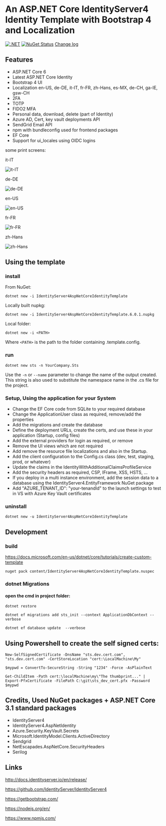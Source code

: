 # An ASP.NET Core IdentityServer4 Identity Template with Bootstrap 4 and Localization

[![.NET](https://github.com/damienbod/IdentityServer4AspNetCoreIdentityTemplate/actions/workflows/dotnet.yml/badge.svg)](https://github.com/damienbod/IdentityServer4AspNetCoreIdentityTemplate/actions/workflows/dotnet.yml) [![NuGet Status](http://img.shields.io/nuget/v/IdentityServer4AspNetCoreIdentityTemplate.svg?style=flat-square)](https://www.nuget.org/packages/IdentityServer4AspNetCoreIdentityTemplate/) [Change log](https://github.com/damienbod/IdentityServer4AspNetCoreIdentityTemplate/blob/master/Changelog.md)

## Features

- ASP.NET Core 6
- Latest ASP.NET Core Identity
- Bootstrap 4 UI
- Localization en-US, de-DE, it-IT, fr-FR, zh-Hans, es-MX, de-CH, ga-IE, gsw-CH
- 2FA
- TOTP
- FIDO2 MFA
- Personal data, download, delete (part of Identity)
- Azure AD, Cert, key vault deployments API
- SendGrid Email API
- npm with bundleconfig used for frontend packages
- EF Core
- Support for ui_locales using OIDC logins

some print screens:

it-IT

![it-IT](https://github.com/damienbod/IdentityServer4AspNetCoreIdentityTemplate/blob/main/images/it-IT_template.png)

de-DE

![de-DE](https://github.com/damienbod/IdentityServer4AspNetCoreIdentityTemplate/blob/main/images/de-DE_template.png)

en-US

![en-US](https://github.com/damienbod/IdentityServer4AspNetCoreIdentityTemplate/blob/main/images/en-US_template.png)

fr-FR

![fr-FR](https://github.com/damienbod/IdentityServer4AspNetCoreIdentityTemplate/blob/main/images/fr-FR_template.png)

zh-Hans

![zh-Hans](https://github.com/damienbod/IdentityServer4AspNetCoreIdentityTemplate/blob/main/images/zh-Hans_template.png)

## Using the template

### install

From NuGet:

```
dotnet new -i IdentityServer4AspNetCoreIdentityTemplate
```

Locally built nupkg:

```
dotnet new -i IdentityServer4AspNetCoreIdentityTemplate.6.0.1.nupkg
```

Local folder:

```
dotnet new -i <PATH>
```

Where `<PATH>` is the path to the folder containing .template.config.

### run

```
dotnet new sts -n YourCompany.Sts
```

Use the `-n` or `--name` parameter to change the name of the output created. This string is also used to substitute the namespace name in the .cs file for the project.

### Setup, Using the application for your System

- Change the EF Core code from SQLite to your required database
- Change the ApplicationUser class as required, remove/add the properties
- Add the migrations and create the database
- Define the deployment URLs, create the certs, and use these in your application (Startup, config files)
- Add the external providers for login as required, or remove
- Remove the UI views which are not required
- Add remove the resource file localizations and also in the Startup.
- Add the client configuration to the Config.cs class (dev, test, staging, prod, or whatever)
- Update the claims in the IdentityWithAdditionalClaimsProfileService
- Add the security headers as required, CSP, IFrame, XSS, HSTS, ...
- If you deploy in a multi instance environment, add the session data to a database using the IdentityServer4.EntityFramework NuGet package
- Add "AZURE_TENANT_ID": "your-tenandId" to the launch settings to test in VS with Azure Key Vault certificates

### uninstall

```
dotnet new -u IdentityServer4AspNetCoreIdentityTemplate
```

## Development

### build

https://docs.microsoft.com/en-us/dotnet/core/tutorials/create-custom-template

```
nuget pack content/IdentityServer4AspNetCoreIdentityTemplate.nuspec
```

### dotnet Migrations

#### open the cmd in project folder:

```
dotnet restore

dotnet ef migrations add sts_init --context ApplicationDbContext --verbose

dotnet ef database update  --verbose
```

## Using Powershell to create the self signed certs:

```
New-SelfSignedCertificate -DnsName "sts.dev.cert.com", "sts.dev.cert.com" -CertStoreLocation "cert:\LocalMachine\My"

$mypwd = ConvertTo-SecureString -String "1234" -Force -AsPlainText

Get-ChildItem -Path cert:\localMachine\my\"The thumbprint..." | Export-PfxCertificate -FilePath C:\git\sts_dev_cert.pfx -Password $mypwd
```

## Credits, Used NuGet packages + ASP.NET Core 3.1 standard packages

- IdentityServer4
- IdentityServer4.AspNetIdentity
- Azure.Security.KeyVault.Secrets
- Microsoft.IdentityModel.Clients.ActiveDirectory
- Sendgrid
- NetEscapades.AspNetCore.SecurityHeaders
- Serilog

## Links

http://docs.identityserver.io/en/release/

https://github.com/IdentityServer/IdentityServer4

https://getbootstrap.com/

https://nodejs.org/en/

https://www.npmjs.com/
